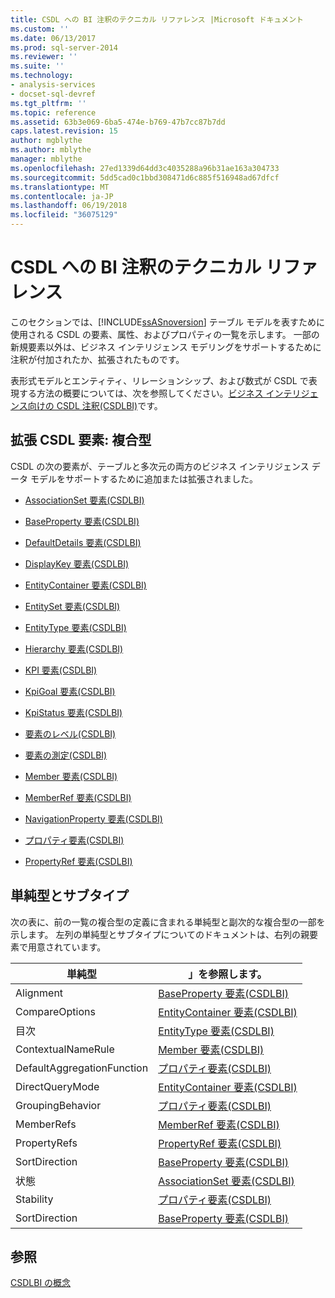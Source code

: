```yaml
---
title: CSDL への BI 注釈のテクニカル リファレンス |Microsoft ドキュメント
ms.custom: ''
ms.date: 06/13/2017
ms.prod: sql-server-2014
ms.reviewer: ''
ms.suite: ''
ms.technology:
- analysis-services
- docset-sql-devref
ms.tgt_pltfrm: ''
ms.topic: reference
ms.assetid: 63b3e069-6ba5-474e-b769-47b7cc87b7dd
caps.latest.revision: 15
author: mgblythe
ms.author: mblythe
manager: mblythe
ms.openlocfilehash: 27ed1339d64dd3c4035288a96b31ae163a304733
ms.sourcegitcommit: 5dd5cad0c1bbd308471d6c885f516948ad67dfcf
ms.translationtype: MT
ms.contentlocale: ja-JP
ms.lasthandoff: 06/19/2018
ms.locfileid: "36075129"
---
```

# <a name="technical-reference-for-bi-annotations-to-csdl"></a>CSDL への BI 注釈のテクニカル リファレンス
  このセクションでは、[!INCLUDE[ssASnoversion](../../../includes/ssasnoversion-md.md)] テーブル モデルを表すために使用される CSDL の要素、属性、およびプロパティの一覧を示します。 一部の新規要素以外は、ビジネス インテリジェンス モデリングをサポートするために注釈が付加されたか、拡張されたものです。  
  
 表形式モデルとエンティティ、リレーションシップ、および数式が CSDL で表現する方法の概要については、次を参照してください。[ビジネス インテリジェンス向けの CSDL 注釈&#40;CSDLBI&#41;](../csdl-annotations-for-business-intelligence-csdlbi.md)です。  
  
## <a name="extended-csdl-elements-complex-types"></a>拡張 CSDL 要素: 複合型  
 CSDL の次の要素が、テーブルと多次元の両方のビジネス インテリジェンス データ モデルをサポートするために追加または拡張されました。  
  
-   [AssociationSet 要素&#40;CSDLBI&#41;](associationset-element-csdlbi.md)  
  
-   [BaseProperty 要素&#40;CSDLBI&#41;](property-element-csdlbi.md)  
  
-   [DefaultDetails 要素&#40;CSDLBI&#41;](defaultdetails-element-csdlbi.md)  
  
-   [DisplayKey 要素&#40;CSDLBI&#41;](displaykey-element-csdlbi.md)  
  
-   [EntityContainer 要素&#40;CSDLBI&#41;](entitycontainer-element-csdlbi.md)  
  
-   [EntitySet 要素&#40;CSDLBI&#41;](entityset-element-csdlbi.md)  
  
-   [EntityType 要素&#40;CSDLBI&#41;](entitytype-element-csdlbi.md)  
  
-   [Hierarchy 要素&#40;CSDLBI&#41;](hierarchy-element-csdlbi.md)  
  
-   [KPI 要素&#40;CSDLBI&#41;](kpi-element-csdlbi.md)  
  
-   [KpiGoal 要素&#40;CSDLBI&#41;](kpigoal-element-csdlbi.md)  
  
-   [KpiStatus 要素&#40;CSDLBI&#41;](kpistatus-element-csdlbi.md)  
  
-   [要素のレベル&#40;CSDLBI&#41;](level-element-csdlbi.md)  
  
-   [要素の測定&#40;CSDLBI&#41;](measure-element-csdlbi.md)  
  
-   [Member 要素&#40;CSDLBI&#41;](member-element-csdlbi.md)  
  
-   [MemberRef 要素&#40;CSDLBI&#41;](memberref-element-csdlbi.md)  
  
-   [NavigationProperty 要素&#40;CSDLBI&#41;](navigationproperty-element-csdlbi.md)  
  
-   [プロパティ要素&#40;CSDLBI&#41;](property-element-csdlbi.md)  
  
-   [PropertyRef 要素&#40;CSDLBI&#41;](propertyref-element-csdlbi.md)  
  
## <a name="simple-type-and-subtypes"></a>単純型とサブタイプ  
 次の表に、前の一覧の複合型の定義に含まれる単純型と副次的な複合型の一部を示します。 左列の単純型とサブタイプについてのドキュメントは、右列の親要素で用意されています。  
  
|単純型|」を参照します。|  
|-----------------|--------------------|  
|Alignment|[BaseProperty 要素&#40;CSDLBI&#41;](property-element-csdlbi.md)|  
|CompareOptions|[EntityContainer 要素&#40;CSDLBI&#41;](entitycontainer-element-csdlbi.md)|  
|目次|[EntityType 要素&#40;CSDLBI&#41;](entitytype-element-csdlbi.md)|  
|ContextualNameRule|[Member 要素&#40;CSDLBI&#41;](member-element-csdlbi.md)|  
|DefaultAggregationFunction|[プロパティ要素&#40;CSDLBI&#41;](property-element-csdlbi.md)|  
|DirectQueryMode|[EntityContainer 要素&#40;CSDLBI&#41;](entitycontainer-element-csdlbi.md)|  
|GroupingBehavior|[プロパティ要素&#40;CSDLBI&#41;](property-element-csdlbi.md)|  
|MemberRefs|[MemberRef 要素&#40;CSDLBI&#41;](memberref-element-csdlbi.md)|  
|PropertyRefs|[PropertyRef 要素&#40;CSDLBI&#41;](propertyref-element-csdlbi.md)|  
|SortDirection|[BaseProperty 要素&#40;CSDLBI&#41;](property-element-csdlbi.md)|  
|状態|[AssociationSet 要素&#40;CSDLBI&#41;](associationset-element-csdlbi.md)|  
|Stability|[プロパティ要素&#40;CSDLBI&#41;](property-element-csdlbi.md)|  
|SortDirection|[BaseProperty 要素&#40;CSDLBI&#41;](property-element-csdlbi.md)|  
  
## <a name="see-also"></a>参照  
 [CSDLBI の概念](../csdlbi-concepts.md)  
  
  